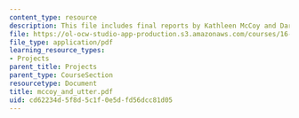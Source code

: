 ```yaml
---
content_type: resource
description: This file includes final reports by Kathleen McCoy and Darlene Utter.
file: https://ol-ocw-studio-app-production.s3.amazonaws.com/courses/16-622-experimental-projects-ii-fall-2003/cd62234d5f8d5c1f0e5dfd56dcc81d05_mccoy_and_utter.pdf
file_type: application/pdf
learning_resource_types:
- Projects
parent_title: Projects
parent_type: CourseSection
resourcetype: Document
title: mccoy_and_utter.pdf
uid: cd62234d-5f8d-5c1f-0e5d-fd56dcc81d05
---
```

